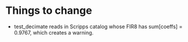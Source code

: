# Things to change

- test_decimate reads in Scripps catalog whose FIR8 has sum[coeffs] = 0.9767,
  which creates a warning.